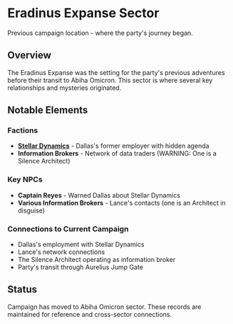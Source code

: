 # Eradinus Expanse Sector

Previous campaign location - where the party's journey began.

## Overview

The Eradinus Expanse was the setting for the party's previous adventures before their transit to Abiha Omicron. This sector is where several key relationships and mysteries originated.

## Notable Elements

### Factions
- **[Stellar Dynamics](factions/stellar-dynamics.md)** - Dallas's former employer with hidden agenda
- **Information Brokers** - Network of data traders (WARNING: One is a Silence Architect)

### Key NPCs
- **Captain Reyes** - Warned Dallas about Stellar Dynamics
- **Various Information Brokers** - Lance's contacts (one is an Architect in disguise)

### Connections to Current Campaign
- Dallas's employment with Stellar Dynamics
- Lance's network connections
- The Silence Architect operating as information broker
- Party's transit through Aurelius Jump Gate

## Status
Campaign has moved to Abiha Omicron sector. These records are maintained for reference and cross-sector connections.